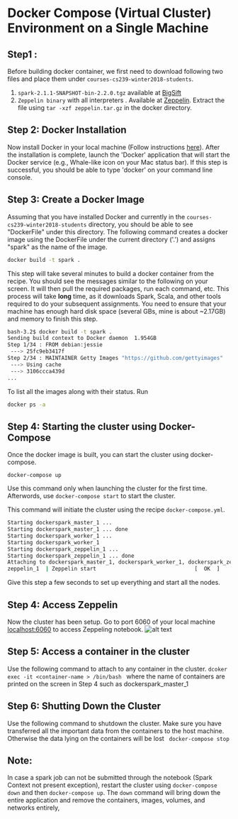 
# Docker Compose (Virtual Cluster) Environment on a Single Machine 

## Step1 :

Before building docker container, we first need to download following two files and place them under `courses-cs239-winter2018-students`.
1. `spark-2.1.1-SNAPSHOT-bin-2.2.0.tgz` available at [BigSift](https://drive.google.com/file/d/1aSajeJM-LvvaDXCAk5sRjDkSQ8ZbBddO/view?usp=sharing) 
2. `Zeppelin binary` with all interpreters . Available at [Zeppelin](https://drive.google.com/file/d/1t_HXrJFrKdvC_xW4CBTOT636OzcsBFA7/view?usp=sharing). Extract the file using `tar -xzf zeppelin.tar.gz` in the docker directory.
## Step 2: Docker Installation
Now install Docker in your local machine (Follow instructions [here](https://docs.docker.com/engine/installation/)). After the installation is complete, launch the 'Docker' application that will start the Docker service (e.g., Whale-like icon on your Mac status bar). If this step is successful, you should be able to type 'docker' on your command line console.  
## Step 3: Create a Docker Image
Assuming  that you have installed Docker and currently in the `courses-cs239-winter2018-students` directory, you should be able to see "DockerFile" under this directory. The following command creates a docker image using the DockerFile under the current directory ('.') and assigns "spark" as the name of the image. 

```bash
docker build -t spark .
```
This step will take several minutes to build a docker container from the recipe. You should see the messages similar to the following on your screen. It will then pull the required packages, run each command, etc. This process will take **long** time, as it downloads Spark, Scala, and other tools required to do your subsequent assignments. You need to ensure that your machine has enough hard disk space (several GBs, mine is about ~2.17GB) and memory to finish this step. 
 
```bash 
bash-3.2$ docker build -t spark .
Sending build context to Docker daemon  1.954GB
Step 1/34 : FROM debian:jessie
 ---> 25fc9eb3417f
Step 2/34 : MAINTAINER Getty Images "https://github.com/gettyimages"
 ---> Using cache
 ---> 3106ccca439d
...
```
To list all the images along with their status. Run 
```bash
docker ps -a
```

## Step 4: Starting the cluster using Docker-Compose

Once the docker image is built, you can start the cluster using docker-compose.

`docker-compose up`

Use this command only when launching the cluster for the first time. Afterwords, use `docker-compose start` to start the cluster.

This command will initiate the cluster using the recipe `docker-compose.yml`. 

```bash
Starting dockerspark_master_1 ... 
Starting dockerspark_master_1 ... done
Starting dockerspark_worker_1 ... 
Starting dockerspark_worker_1
Starting dockerspark_zeppelin_1 ... 
Starting dockerspark_zeppelin_1 ... done
Attaching to dockerspark_master_1, dockerspark_worker_1, dockerspark_zeppelin_1
zeppelin_1  | Zeppelin start                               [  OK  ]
```

Give this step a few seconds to set up everything and start all the nodes.

## Step 4: Access Zeppelin 
Now the cluster has been setup. Go to port 6060 of your local machine [localhost:6060](http://localhost:6060) to access Zeppeling notebook. 
![alt text](https://github.com/miryung/courses-cs239-winter2018/blob/master/docker/zeppelin.png "Zeppelin")

## Step 5: Access a container in the cluster
Use the following command to attach to any container in the cluster.
`dcoker exec -it <container-name > /bin/bash ` where the name of containers are printed on the screen in Step 4 such as dockerspark_master_1

## Step 6: Shutting Down the Cluster
Use the following command to shutdown the cluster. Make sure you have transferred all the important data from the containers to the host machine. Otherwise the data lying on the containers will be lost
` docker-compose stop`

## Note:
In case a spark job can not be submitted through the notebook (Spark Context not present exception), restart the cluster using `docker-compose down` and then `docker-compose up`. 
The `down` command will bring down the entire application and remove the containers, images, volumes, and networks entirely,
